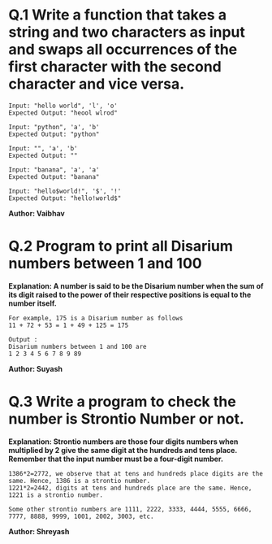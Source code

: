 # Q.1 Write a function that takes a string and two characters as input and swaps all occurrences of the first character with the second character and vice versa.
```
Input: "hello world", 'l', 'o'
Expected Output: "heool wlrod"

Input: "python", 'a', 'b'
Expected Output: "python"

Input: "", 'a', 'b'
Expected Output: ""

Input: "banana", 'a', 'a'
Expected Output: "banana"

Input: "hello$world!", '$', '!'
Expected Output: "hello!world$"
```
**Author: Vaibhav**

# Q.2 Program to print all Disarium numbers between 1 and 100
**Explanation: A number is said to be the Disarium number when the sum of its digit raised to the power of their respective positions is equal to the number itself.**
```
For example, 175 is a Disarium number as follows
11 + 72 + 53 = 1 + 49 + 125 = 175

Output :
Disarium numbers between 1 and 100 are
1 2 3 4 5 6 7 8 9 89 
```
**Author: Suyash**

# Q.3 Write a program to check the number is Strontio Number or not.
**Explanation: Strontio numbers are those four digits numbers when multiplied by 2 give the same digit at the hundreds and tens place. Remember that the input number must be a four-digit number.**
```
1386*2=2772, we observe that at tens and hundreds place digits are the same. Hence, 1386 is a strontio number.
1221*2=2442, digits at tens and hundreds place are the same. Hence, 1221 is a strontio number.

Some other strontio numbers are 1111, 2222, 3333, 4444, 5555, 6666, 7777, 8888, 9999, 1001, 2002, 3003, etc.
```
**Author: Shreyash**
